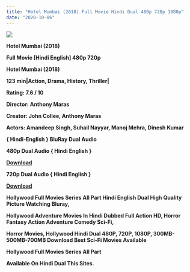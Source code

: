 ```yaml
---
title: "Hotel Mumbai (2018) Full Movie Hindi Dual 480p 720p 1080p"
date: "2020-10-06"
---
```


[**![](https://1.bp.blogspot.com/-kMymuXNt-w0/X2mOYIXhLyI/AAAAAAAAAN0/Rd8-cCPQi7oxvIvd8VUt6KjYCypF8Rj5ACLcBGAsYHQ/s16000/Hottelmumbay.webp)**](https://1.bp.blogspot.com/-kMymuXNt-w0/X2mOYIXhLyI/AAAAAAAAAN0/Rd8-cCPQi7oxvIvd8VUt6KjYCypF8Rj5ACLcBGAsYHQ/s674/Hottelmumbay.webp)

  

 **Hotel Mumbai (2018)**

**Full Movie \[Hindi English\] 480p 720p** 

**Hotel Mumbai (2018)**

**123 min|Action, Drama, History, Thriller|**

**Rating: 7.6 / 10** 

**Director: Anthony Maras**

**Creator: John Collee, Anthony Maras**

**Actors: Amandeep Singh, Suhail Nayyar, Manoj Mehra, Dinesh Kumar**

**{ Hindi-English } BluRay Dual Audio**

**480p Dual Audio { Hindi English }**

[**Download**](https://earningkarlo.blogspot.com/2020/06/blogger-main-movie-downloading-site.html#?o=6f7858893cd060a39eae8f4ed718b2b1d2a8af25969f6e43f65649784a5637d20f02614132f94feda5708afaf515abfce332f0cd6e5da820)

**720p Dual Audio { Hindi English }**

[**Download**](https://earningkarlo.blogspot.com/2020/09/amazon-flipkart.html#?o=3fd1970803f0724c70262f4342fb7b46ec5459a3f1c2f4407162793b128c22a43fb75c160988d613e5554545508e7aa128f59d88638137a6)

**Hollywood Full Movies Series All Part Hindi English Dual High Quality Picture Watching Bluray,**

 **Hollywood Adventure Movies In Hindi Dubbed Full Action HD, Horror Fantasy Action Adventure Comedy Sci-Fi,**

**Horror Movies, Hollywood Hindi Dual 480P, 720P, 1080P, 300MB-500MB-700MB Download Best Sci-Fi Movies Available** 

**Hollywood Full Movies Series All Part**

**Available On Hindi Dual This Sites.**

